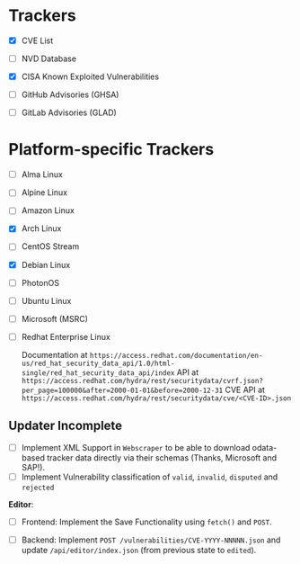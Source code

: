 
# Trackers

- [x] CVE List
- [ ] NVD Database
- [x] CISA Known Exploited Vulnerabilities
- [ ] GitHub Advisories (GHSA)
- [ ] GitLab Advisories (GLAD)


# Platform-specific Trackers

- [ ] Alma Linux
- [ ] Alpine Linux
- [ ] Amazon Linux
- [x] Arch Linux
- [ ] CentOS Stream
- [x] Debian Linux
- [ ] PhotonOS
- [ ] Ubuntu Linux
- [ ] Microsoft (MSRC)

- [ ] Redhat Enterprise Linux

  Documentation at `https://access.redhat.com/documentation/en-us/red_hat_security_data_api/1.0/html-single/red_hat_security_data_api/index`
  API at `https://access.redhat.com/hydra/rest/securitydata/cvrf.json?per_page=100000&after=2000-01-01&before=2000-12-31`
  CVE API at `https://access.redhat.com/hydra/rest/securitydata/cve/<CVE-ID>.json`


## Updater Incomplete

- [ ] Implement XML Support in `Webscraper` to be able to download odata-based tracker data directly via their schemas (Thanks, Microsoft and SAP!).
- [ ] Implement Vulnerability classification of `valid`, `invalid`, `disputed` and `rejected`

**Editor**:

- [ ] Frontend: Implement the Save Functionality using `fetch()` and `POST`.
- [ ] Backend: Implement `POST /vulnerabilities/CVE-YYYY-NNNNN.json` and update `/api/editor/index.json` (from previous state to `edited`).

